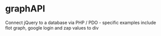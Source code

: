 # graphAPI
Connect jQuery to a database via PHP / PDO - specific examples include flot graph, google login and zap values to div
